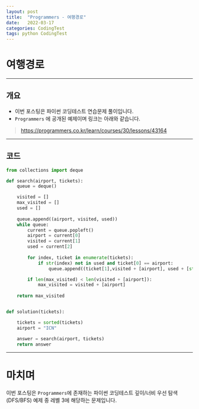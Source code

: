 ```yaml
---
layout: post
title:  "Programmers - 여행경로"
date:   2022-03-17
categories: CodingTest
tags: python CodingTest
---
```

# 여행경로
---

## 개요

* 이번 포스팅은 파이썬 코딩테스트 연습문제 풀이입니다.
* `Programmers` 에 공개된 예제이며 링크는 아래와 같습니다.

> <https://programmers.co.kr/learn/courses/30/lessons/43164>
    
---
    
## 코드

```python
from collections import deque

def search(airport, tickets):
    queue = deque()

    visited = []
    max_visited = []
    used = []
    
    queue.append((airport, visited, used))
    while queue:
        current = queue.popleft()
        airport = current[0]
        visited = current[1]
        used = current[2]
        
        for index, ticket in enumerate(tickets):
            if str(index) not in used and ticket[0] == airport:
                queue.append((ticket[1],visited + [airport], used + [str(index)]))

        if len(max_visited) < len(visited + [airport]):
            max_visited = visited + [airport]
            
    return max_visited


def solution(tickets):

    tickets = sorted(tickets)
    airport = "ICN"

    answer = search(airport, tickets)
    return answer
```

---
# 마치며
이번 포스팅은 `Programmers`에 존재하는 파이썬 코딩테스트 깊이/너비 우선 탐색(DFS/BFS) 예제 중 레벨 3에 해당하는 문제입니다. 